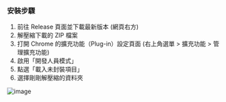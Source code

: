 ### 安裝步驟

1. 前往 Release 頁面並下載最新版本 (網頁右方)
2. 解壓縮下載的 ZIP 檔案
3. 打開 Chrome 的擴充功能（Plug-in）設定頁面  (右上角選單 > 擴充功能 > 管理擴充功能)
4. 啟用「開發人員模式」  
5. 點選「載入未封裝項目」  
6. 選擇剛剛解壓縮的資料夾

![image](https://i.ibb.co/Wv6WgvR5/image.png)
